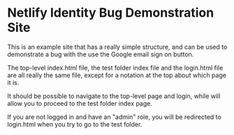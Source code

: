# Netlify Identity Bug Demonstration Site

This is an example site that has a really simple structure,
and can be used to demonstrate a bug with the use the Google email sign on button.

The top-level index.html file, the test folder index file and the login.html file are all really
the same file, except for a notation at the top about which page it is.

It should be possible to navigate to the top-level page and login, while will allow you
to proceed to the test folder index page.

If you are not logged in and have an "admin" role, you will be redirected to login.html when
you try to go to the test folder.
